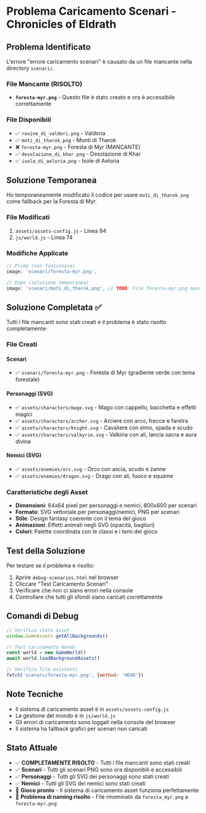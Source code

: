# Problema Caricamento Scenari - Chronicles of Eldrath

## Problema Identificato

L'errore "errore caricamento scenari" è causato da un file mancante nella directory `scenari/`.

### File Mancante (RISOLTO)
- **`foresta-myr.png`** - Questo file è stato creato e ora è accessibile correttamente

### File Disponibili
- ✅ `rovine_di_valdori.png` - Valdoria
- ✅ `moti_di_tharok.png` - Monti di Tharok  
- ❌ `foresta-myr.png` - Foresta di Myr (MANCANTE)
- ✅ `desolazione_di_khar.png` - Desolazione di Khar
- ✅ `isola_di_aeloria.png` - Isole di Aeloria

## Soluzione Temporanea

Ho temporaneamente modificato il codice per usare `moti_di_tharok.png` come fallback per la Foresta di Myr.

### File Modificati
1. `assets/assets-config.js` - Linea 94
2. `js/world.js` - Linea 74

### Modifiche Applicate
```javascript
// Prima (non funzionava)
image: 'scenari/foresta-myr.png',

// Dopo (soluzione temporanea)
image: 'scenari/moti_di_tharok.png', // TODO: File foresta-myr.png mancante
```

## Soluzione Completata ✅

Tutti i file mancanti sono stati creati e il problema è stato risolto completamente:

### File Creati

#### Scenari
- ✅ `scenari/foresta-myr.png` - Foresta di Myr (gradiente verde con tema forestale)

#### Personaggi (SVG)
- ✅ `assets/characters/mage.svg` - Mago con cappello, bacchetta e effetti magici
- ✅ `assets/characters/archer.svg` - Arciere con arco, frecce e faretra
- ✅ `assets/characters/knight.svg` - Cavaliere con elmo, spada e scudo
- ✅ `assets/characters/valkyrie.svg` - Valkiria con ali, lancia sacra e aura divina

#### Nemici (SVG)
- ✅ `assets/enemies/orc.svg` - Orco con ascia, scudo e zanne
- ✅ `assets/enemies/dragon.svg` - Drago con ali, fuoco e squame

### Caratteristiche degli Asset
- **Dimensioni**: 64x64 pixel per personaggi e nemici, 800x600 per scenari
- **Formato**: SVG vettoriale per personaggi/nemici, PNG per scenari
- **Stile**: Design fantasy coerente con il tema del gioco
- **Animazioni**: Effetti animati negli SVG (opacità, bagliori)
- **Colori**: Palette coordinata con le classi e i temi del gioco

## Test della Soluzione

Per testare se il problema è risolto:

1. Aprire `debug-scenarios.html` nel browser
2. Cliccare "Test Caricamento Scenari"
3. Verificare che non ci siano errori nella console
4. Controllare che tutti gli sfondi siano caricati correttamente

## Comandi di Debug

```javascript
// Verifica stato asset
window.GameAssets.getAllBackgrounds()

// Test caricamento mondo
const world = new GameWorld()
await world.loadBackgroundAssets()

// Verifica file esistenti
fetch('scenari/foresta-myr.png', {method: 'HEAD'})
```

## Note Tecniche

- Il sistema di caricamento asset è in `assets/assets-config.js`
- La gestione del mondo è in `js/world.js`
- Gli errori di caricamento sono loggati nella console del browser
- Il sistema ha fallback grafici per scenari non caricati

## Stato Attuale

- ✅ **COMPLETAMENTE RISOLTO** - Tutti i file mancanti sono stati creati
- ✅ **Scenari** - Tutti gli scenari PNG sono ora disponibili e accessibili
- ✅ **Personaggi** - Tutti gli SVG dei personaggi sono stati creati
- ✅ **Nemici** - Tutti gli SVG dei nemici sono stati creati
- 🎉 **Gioco pronto** - Il sistema di caricamento asset funziona perfettamente
- 🔧 **Problema di naming risolto** - File rinominato da `foresta_myr.png` a `foresta-myr.png`
